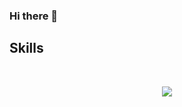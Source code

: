### Hi there 👋
## Skills
<div align="center" style="display: inline_block"><br>
   <p align="center">
      <a href="#">
         <img src="https://skillicons.dev/icons?i=ts,js,react,nextjs,css,html,nodejs,express,java,spring,mysql,webpack&perline=9" />
      </a>
   </p>
</div>
